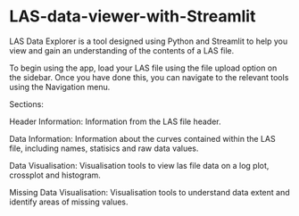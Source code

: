 # LAS-data-viewer-with-Streamlit

LAS Data Explorer is a tool designed using Python and Streamlit to help you view and gain an understanding of the contents of a LAS file.

To begin using the app, load your LAS file using the file upload option on the sidebar. Once you have done this, you can navigate to the relevant tools using the Navigation menu.

Sections:

Header Information: Information from the LAS file header.

Data Information: Information about the curves contained within the LAS file, including names, statisics and raw data values.

Data Visualisation: Visualisation tools to view las file data on a log plot, crossplot and histogram.

Missing Data Visualisation: Visualisation tools to understand data extent and identify areas of missing values.
